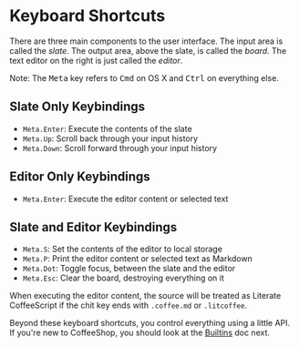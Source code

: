 # Keyboard Shortcuts

There are three main components to the user interface. The input area is
called the *slate*. The output area, above the slate, is called the *board*.
The text editor on the right is just called the *editor*.

Note: The <kbd>Meta</kbd> key refers to <kbd>Cmd</kbd> on OS X and
<kbd>Ctrl</kbd> on everything else.

## Slate Only Keybindings

- `Meta.Enter`: Execute the contents of the slate
- `Meta.Up`: Scroll back through your input history
- `Meta.Down`: Scroll forward through your input history

## Editor Only Keybindings

- `Meta.Enter`: Execute the editor content or selected text

## Slate and Editor Keybindings

- `Meta.S`: Set the contents of the editor to local storage
- `Meta.P`: Print the editor content or selected text as Markdown
- `Meta.Dot`: Toggle focus, between the slate and the editor
- `Meta.Esc`: Clear the board, destroying everything on it

When executing the editor content, the source will be treated as Literate
CoffeeScript if the chit key ends with `.coffee.md` or `.litcoffee`.

Beyond these keyboard shortcuts, you control everything using a little API. If
you're new to CoffeeShop, you should look at the [Builtins](/docs/builtins.md)
doc next.
